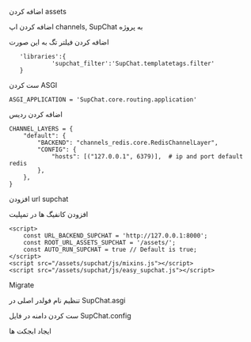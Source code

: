 اضافه کردن assets


اضافه کردن اپ  channels, SupChat به پروژه


اضافه کردن فیلتر تگ به این صورت

       'libraries':{
                'supchat_filter':'SupChat.templatetags.filter'
       }
       
     
ست کردن ASGI

    ASGI_APPLICATION = 'SupChat.core.routing.application'
    
    
اضافه کردن ردیس

    CHANNEL_LAYERS = {
        "default": {
            "BACKEND": "channels_redis.core.RedisChannelLayer",
            "CONFIG": {
                "hosts": [("127.0.0.1", 6379)],  # ip and port default redis
            },
        },
    }


افزودن url supchat

افزودن کانفیگ ها در تمپلیت

    <script>
        const URL_BACKEND_SUPCHAT = 'http://127.0.0.1:8000';
        const ROOT_URL_ASSETS_SUPCHAT = '/assets/';
        const AUTO_RUN_SUPCHAT = true // Default is true;
    </script>
    <script src="/assets/supchat/js/mixins.js"></script>
    <script src="/assets/supchat/js/easy_supchat.js"></script>

Migrate


تنظیم نام فولدر اصلی در SupChat.asgi


ست کردن دامنه در فایل SupChat.config 


ایجاد ابجکت ها